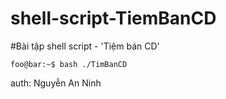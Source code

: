 # shell-script-TiemBanCD
#Bài tập shell script - 'Tiệm bán CD'
```console
foo@bar:~$ bash ./TimBanCD
```
auth: Nguyễn An Ninh
